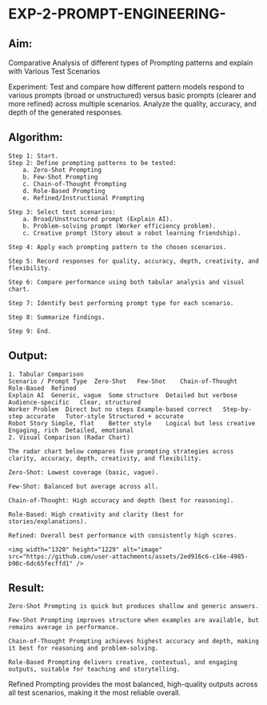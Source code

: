 # EXP-2-PROMPT-ENGINEERING-

## Aim: 
Comparative Analysis of different types of Prompting patterns and explain with Various Test Scenarios

Experiment:
Test and compare how different pattern models respond to various prompts (broad or unstructured) versus basic prompts (clearer and more refined) across multiple scenarios. 
Analyze the quality, accuracy, and depth of the generated responses.


## Algorithm:

```
Step 1: Start.
Step 2: Define prompting patterns to be tested:
    a. Zero-Shot Prompting
    b. Few-Shot Prompting
    c. Chain-of-Thought Prompting
    d. Role-Based Prompting
    e. Refined/Instructional Prompting

Step 3: Select test scenarios:
    a. Broad/Unstructured prompt (Explain AI).
    b. Problem-solving prompt (Worker efficiency problem).
    c. Creative prompt (Story about a robot learning friendship).

Step 4: Apply each prompting pattern to the chosen scenarios.

Step 5: Record responses for quality, accuracy, depth, creativity, and flexibility.

Step 6: Compare performance using both tabular analysis and visual chart.

Step 7: Identify best performing prompt type for each scenario.

Step 8: Summarize findings.

Step 9: End.
```

## Output:
```
1. Tabular Comparison
Scenario / Prompt Type	Zero-Shot	Few-Shot	Chain-of-Thought	Role-Based	Refined
Explain AI	Generic, vague	Some structure	Detailed but verbose	Audience-specific	Clear, structured
Worker Problem	Direct but no steps	Example-based correct	Step-by-step accurate	Tutor-style	Structured + accurate
Robot Story	Simple, flat	Better style	Logical but less creative	Engaging, rich	Detailed, emotional
2. Visual Comparison (Radar Chart)

The radar chart below compares five prompting strategies across clarity, accuracy, depth, creativity, and flexibility.

Zero-Shot: Lowest coverage (basic, vague).

Few-Shot: Balanced but average across all.

Chain-of-Thought: High accuracy and depth (best for reasoning).

Role-Based: High creativity and clarity (best for stories/explanations).

Refined: Overall best performance with consistently high scores.

<img width="1320" height="1229" alt="image" src="https://github.com/user-attachments/assets/2ed916c6-c16e-4985-b90c-6dc65fecffd1" />
```

## Result:
```
Zero-Shot Prompting is quick but produces shallow and generic answers.

Few-Shot Prompting improves structure when examples are available, but remains average in performance.

Chain-of-Thought Prompting achieves highest accuracy and depth, making it best for reasoning and problem-solving.

Role-Based Prompting delivers creative, contextual, and engaging outputs, suitable for teaching and storytelling.
```
Refined Prompting provides the most balanced, high-quality outputs across all test scenarios, making it the most reliable overall.
